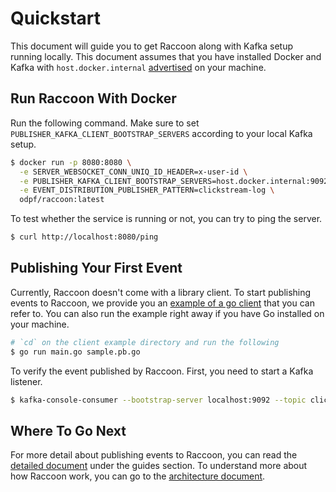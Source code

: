 # Quickstart

This document will guide you to get Raccoon along with Kafka setup running locally. This document assumes that you have installed Docker and Kafka with `host.docker.internal` [advertised](https://www.confluent.io/blog/kafka-listeners-explained/) on your machine.

## Run Raccoon With Docker

Run the following command. Make sure to set `PUBLISHER_KAFKA_CLIENT_BOOTSTRAP_SERVERS` according to your local Kafka setup.

```bash
$ docker run -p 8080:8080 \
  -e SERVER_WEBSOCKET_CONN_UNIQ_ID_HEADER=x-user-id \
  -e PUBLISHER_KAFKA_CLIENT_BOOTSTRAP_SERVERS=host.docker.internal:9092 \
  -e EVENT_DISTRIBUTION_PUBLISHER_PATTERN=clickstream-log \
  odpf/raccoon:latest
```

To test whether the service is running or not, you can try to ping the server.

```bash
$ curl http://localhost:8080/ping
```

## Publishing Your First Event

Currently, Raccoon doesn't come with a library client. To start publishing events to Raccoon, we provide you an [example of a go client](https://github.com/odpf/raccoon/tree/main/docs/example) that you can refer to. You can also run the example right away if you have Go installed on your machine.

```bash
# `cd` on the client example directory and run the following
$ go run main.go sample.pb.go
```

To verify the event published by Raccoon. First, you need to start a Kafka listener.

```bash
$ kafka-console-consumer --bootstrap-server localhost:9092 --topic clickstream-log
```

## Where To Go Next

For more detail about publishing events to Raccoon, you can read the [detailed document](https://odpf.gitbook.io/raccoon/guides/publishing) under the guides section. To understand more about how Raccoon work, you can go to the [architecture document](https://odpf.gitbook.io/raccoon/concepts/architecture).

